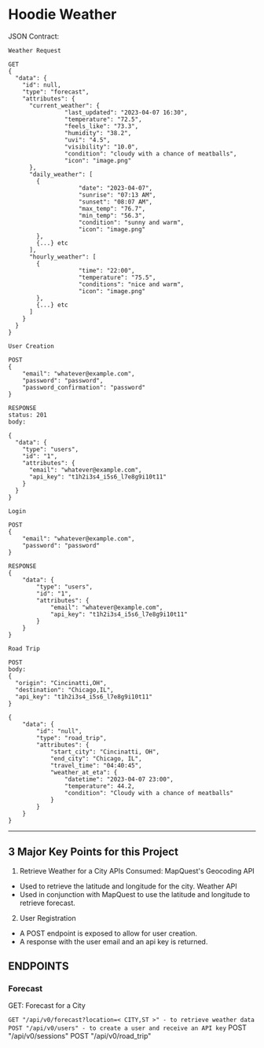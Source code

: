 # Hoodie Weather

JSON Contract:

```
Weather Request

GET
{
  "data": {
    "id": null,
    "type": "forecast",
    "attributes": {
      "current_weather": {
				"last_updated": "2023-04-07 16:30",
				"temperature": "72.5",
				"feels_like": "73.3",
				"humidity": "38.2",
				"uvi": "4.5",
				"visibility": "10.0",
				"condition": "cloudy with a chance of meatballs",
				"icon": "image.png"
      },
      "daily_weather": [
        {
					"date": "2023-04-07",
					"sunrise": "07:13 AM",
					"sunset": "08:07 AM",
					"max_temp": "76.7",
					"min_temp": "56.3",
					"condition": "sunny and warm",
					"icon": "image.png"
        },
        {...} etc
      ],
      "hourly_weather": [
        {
					"time": "22:00",
					"temperature": "75.5",
					"conditions": "nice and warm",
					"icon": "image.png"
        },
        {...} etc
      ]
    }
  }
}
```
```
User Creation

POST
{
	"email": "whatever@example.com",
	"password": "password",
	"password_confirmation": "password"
}

RESPONSE
status: 201
body:

{
  "data": {
    "type": "users",
    "id": "1",
    "attributes": {
      "email": "whatever@example.com",
      "api_key": "t1h2i3s4_i5s6_l7e8g9i10t11"
    }
  }
}
```
```
Login

POST
{
	"email": "whatever@example.com",
	"password": "password"
}

RESPONSE
{
	"data": {
		"type": "users",
		"id": "1",
		"attributes": {
			"email": "whatever@example.com",
			"api_key": "t1h2i3s4_i5s6_l7e8g9i10t11"
		}
	}
}
```
```
Road Trip

POST 
body:
{
  "origin": "Cincinatti,OH",
  "destination": "Chicago,IL",
  "api_key": "t1h2i3s4_i5s6_l7e8g9i10t11"
}

{
	"data": {
		"id": "null",
		"type": "road_trip",
		"attributes": {
			"start_city": "Cincinatti, OH",
			"end_city": "Chicago, IL",
			"travel_time": "04:40:45",
			"weather_at_eta": {
				"datetime": "2023-04-07 23:00",
				"temperature": 44.2,
				"condition": "Cloudy with a chance of meatballs"
			}
		}
	}
}
```
---
## 3 Major Key Points for this Project

1. Retrieve Weather for a City
APIs Consumed:
MapQuest's Geocoding API
- Used to retrieve the latitude and longitude for the city.
Weather API
- Used in conjunction with MapQuest to use the latitude and longitude to retrieve forecast.

2. User Registration
- A POST endpoint is exposed to allow for user creation.
- A response with the user email and an api key is returned.





## ENDPOINTS
### Forecast
<summary>GET: Forecast for a City</summary>

```GET "/api/v0/forecast?location=< CITY,ST >" - to retrieve weather data```
```POST "/api/v0/users" - to create a user and receive an API key```
POST "/api/v0/sessions"
POST "/api/v0/road_trip"